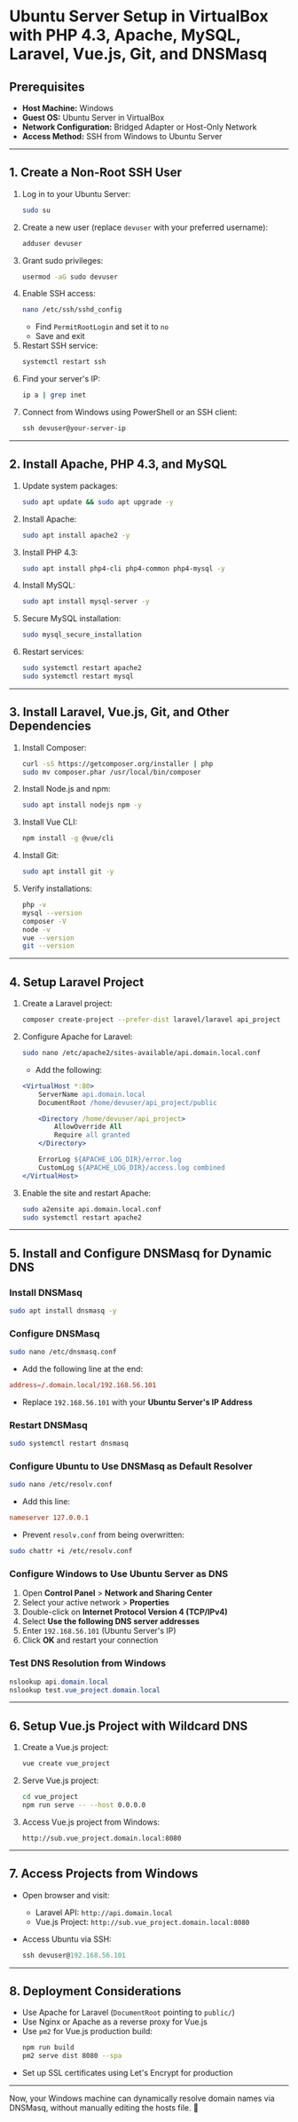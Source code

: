 # Ubuntu Server Setup in VirtualBox with PHP 4.3, Apache, MySQL, Laravel, Vue.js, Git, and DNSMasq

## Prerequisites
- **Host Machine:** Windows
- **Guest OS:** Ubuntu Server in VirtualBox
- **Network Configuration:** Bridged Adapter or Host-Only Network
- **Access Method:** SSH from Windows to Ubuntu Server

---

## 1. Create a Non-Root SSH User

1. Log in to your Ubuntu Server:
   ```bash
   sudo su
   ```
2. Create a new user (replace `devuser` with your preferred username):
   ```bash
   adduser devuser
   ```
3. Grant sudo privileges:
   ```bash
   usermod -aG sudo devuser
   ```
4. Enable SSH access:
   ```bash
   nano /etc/ssh/sshd_config
   ```
   - Find `PermitRootLogin` and set it to `no`
   - Save and exit
5. Restart SSH service:
   ```bash
   systemctl restart ssh
   ```
6. Find your server's IP:
   ```bash
   ip a | grep inet
   ```
7. Connect from Windows using PowerShell or an SSH client:
   ```powershell
   ssh devuser@your-server-ip
   ```

---

## 2. Install Apache, PHP 4.3, and MySQL

1. Update system packages:
   ```bash
   sudo apt update && sudo apt upgrade -y
   ```
2. Install Apache:
   ```bash
   sudo apt install apache2 -y
   ```
3. Install PHP 4.3:
   ```bash
   sudo apt install php4-cli php4-common php4-mysql -y
   ```
4. Install MySQL:
   ```bash
   sudo apt install mysql-server -y
   ```
5. Secure MySQL installation:
   ```bash
   sudo mysql_secure_installation
   ```
6. Restart services:
   ```bash
   sudo systemctl restart apache2
   sudo systemctl restart mysql
   ```

---

## 3. Install Laravel, Vue.js, Git, and Other Dependencies

1. Install Composer:
   ```bash
   curl -sS https://getcomposer.org/installer | php
   sudo mv composer.phar /usr/local/bin/composer
   ```
2. Install Node.js and npm:
   ```bash
   sudo apt install nodejs npm -y
   ```
3. Install Vue CLI:
   ```bash
   npm install -g @vue/cli
   ```
4. Install Git:
   ```bash
   sudo apt install git -y
   ```
5. Verify installations:
   ```bash
   php -v
   mysql --version
   composer -V
   node -v
   vue --version
   git --version
   ```

---

## 4. Setup Laravel Project

1. Create a Laravel project:
   ```bash
   composer create-project --prefer-dist laravel/laravel api_project
   ```
2. Configure Apache for Laravel:
   ```bash
   sudo nano /etc/apache2/sites-available/api.domain.local.conf
   ```
   - Add the following:
   ```apache
   <VirtualHost *:80>
       ServerName api.domain.local
       DocumentRoot /home/devuser/api_project/public

       <Directory /home/devuser/api_project>
           AllowOverride All
           Require all granted
       </Directory>

       ErrorLog ${APACHE_LOG_DIR}/error.log
       CustomLog ${APACHE_LOG_DIR}/access.log combined
   </VirtualHost>
   ```
3. Enable the site and restart Apache:
   ```bash
   sudo a2ensite api.domain.local.conf
   sudo systemctl restart apache2
   ```

---

## 5. Install and Configure DNSMasq for Dynamic DNS

### Install DNSMasq
```bash
sudo apt install dnsmasq -y
```

### Configure DNSMasq
```bash
sudo nano /etc/dnsmasq.conf
```
- Add the following line at the end:
```conf
address=/.domain.local/192.168.56.101
```
- Replace `192.168.56.101` with your **Ubuntu Server's IP Address**

### Restart DNSMasq
```bash
sudo systemctl restart dnsmasq
```

### Configure Ubuntu to Use DNSMasq as Default Resolver
```bash
sudo nano /etc/resolv.conf
```
- Add this line:
```conf
nameserver 127.0.0.1
```

- Prevent `resolv.conf` from being overwritten:
```bash
sudo chattr +i /etc/resolv.conf
```

### Configure Windows to Use Ubuntu Server as DNS

1. Open **Control Panel** > **Network and Sharing Center**
2. Select your active network > **Properties**
3. Double-click on **Internet Protocol Version 4 (TCP/IPv4)**
4. Select **Use the following DNS server addresses**
5. Enter `192.168.56.101` (Ubuntu Server's IP)
6. Click **OK** and restart your connection

### Test DNS Resolution from Windows
```powershell
nslookup api.domain.local
nslookup test.vue_project.domain.local
```

---

## 6. Setup Vue.js Project with Wildcard DNS

1. Create a Vue.js project:
   ```bash
   vue create vue_project
   ```
2. Serve Vue.js project:
   ```bash
   cd vue_project
   npm run serve -- --host 0.0.0.0
   ```
3. Access Vue.js project from Windows:
   ```
   http://sub.vue_project.domain.local:8080
   ```

---

## 7. Access Projects from Windows

- Open browser and visit:
  - Laravel API: `http://api.domain.local`
  - Vue.js Project: `http://sub.vue_project.domain.local:8080`

- Access Ubuntu via SSH:
  ```powershell
  ssh devuser@192.168.56.101
  ```

---

## 8. Deployment Considerations

- Use Apache for Laravel (`DocumentRoot` pointing to `public/`)
- Use Nginx or Apache as a reverse proxy for Vue.js
- Use `pm2` for Vue.js production build:
  ```bash
  npm run build
  pm2 serve dist 8080 --spa
  ```
- Set up SSL certificates using Let's Encrypt for production

---

Now, your Windows machine can dynamically resolve domain names via DNSMasq, without manually editing the hosts file. 🚀

